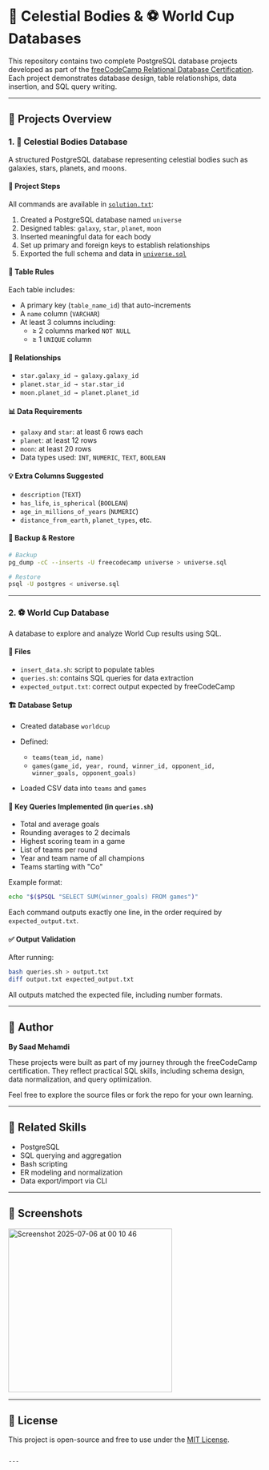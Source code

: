 
# 🌌 Celestial Bodies & ⚽ World Cup Databases

This repository contains two complete PostgreSQL database projects developed as part of the [freeCodeCamp Relational Database Certification](https://www.freecodecamp.org/learn/relational-database/). Each project demonstrates database design, table relationships, data insertion, and SQL query writing.

---

## 📁 Projects Overview

### 1. 🌠 Celestial Bodies Database

A structured PostgreSQL database representing celestial bodies such as galaxies, stars, planets, and moons.

#### 🔧 Project Steps

All commands are available in [`solution.txt`](./solution.txt):

1. Created a PostgreSQL database named `universe`
2. Designed tables: `galaxy`, `star`, `planet`, `moon`
3. Inserted meaningful data for each body
4. Set up primary and foreign keys to establish relationships
5. Exported the full schema and data in [`universe.sql`](./universe.sql)

#### 🧱 Table Rules

Each table includes:
- A primary key (`table_name_id`) that auto-increments
- A `name` column (`VARCHAR`)
- At least 3 columns including:
  - ≥ 2 columns marked `NOT NULL`
  - ≥ 1 `UNIQUE` column

#### 🔗 Relationships

- `star.galaxy_id → galaxy.galaxy_id`
- `planet.star_id → star.star_id`
- `moon.planet_id → planet.planet_id`

#### 📊 Data Requirements

- `galaxy` and `star`: at least 6 rows each
- `planet`: at least 12 rows
- `moon`: at least 20 rows
- Data types used: `INT`, `NUMERIC`, `TEXT`, `BOOLEAN`

#### 💡 Extra Columns Suggested

- `description` (`TEXT`)
- `has_life`, `is_spherical` (`BOOLEAN`)
- `age_in_millions_of_years` (`NUMERIC`)
- `distance_from_earth`, `planet_types`, etc.

#### 💾 Backup & Restore

```bash
# Backup
pg_dump -cC --inserts -U freecodecamp universe > universe.sql

# Restore
psql -U postgres < universe.sql
````

---

### 2. ⚽ World Cup Database

A database to explore and analyze World Cup results using SQL.

#### 📂 Files

* `insert_data.sh`: script to populate tables
* `queries.sh`: contains SQL queries for data extraction
* `expected_output.txt`: correct output expected by freeCodeCamp

#### 🏗️ Database Setup

* Created database `worldcup`
* Defined:

  * `teams(team_id, name)`
  * `games(game_id, year, round, winner_id, opponent_id, winner_goals, opponent_goals)`
* Loaded CSV data into `teams` and `games`

#### 🧪 Key Queries Implemented (in `queries.sh`)

* Total and average goals
* Rounding averages to 2 decimals
* Highest scoring team in a game
* List of teams per round
* Year and team name of all champions
* Teams starting with "Co"

Example format:

```bash
echo "$($PSQL "SELECT SUM(winner_goals) FROM games")"
```

Each command outputs exactly one line, in the order required by `expected_output.txt`.

#### ✅ Output Validation

After running:

```bash
bash queries.sh > output.txt
diff output.txt expected_output.txt
```

All outputs matched the expected file, including number formats.

---

## 🧠 Author

**By Saad Mehamdi**

These projects were built as part of my journey through the freeCodeCamp certification. They reflect practical SQL skills, including schema design, data normalization, and query optimization.

Feel free to explore the source files or fork the repo for your own learning.

---

## 📌 Related Skills

* PostgreSQL
* SQL querying and aggregation
* Bash scripting
* ER modeling and normalization
* Data export/import via CLI

---

## 📸 Screenshots 

<img width="327" alt="Screenshot 2025-07-06 at 00 10 46" src="https://github.com/user-attachments/assets/acb9e2c2-4dca-4f57-83dc-ff91509db9ab" />

---

## 🔗 License

This project is open-source and free to use under the [MIT License](LICENSE).

```

---
